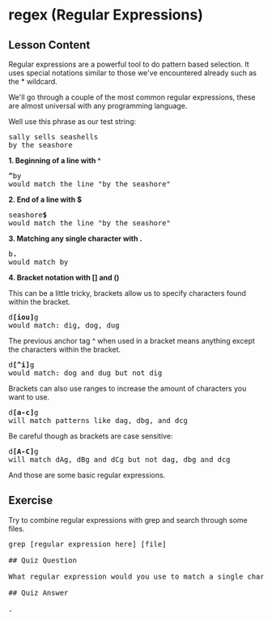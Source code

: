 # regex (Regular Expressions)

## Lesson Content

Regular expressions are a powerful tool to do pattern based selection. It uses special notations similar to those we've encountered already such as the * wildcard. 

We'll go through a couple of the most common regular expressions, these are almost universal with any programming language.

Well use this phrase as our test string:
<pre>
sally sells seashells 
by the seashore
</pre>

<b>1. Beginning of a line with ^</b>

<pre>
<b>^</b>by
would match the line "by the seashore"
</pre>

<b>2. End of a line with $</b>

<pre>
seashore<b>$</b>
would match the line "by the seashore"
</pre>

<b>3. Matching any single character with .</b>

<pre>
b<b>.</b>
would match by
</pre>

<b>4. Bracket notation with [] and ()</b>

This can be a little tricky, brackets allow us to specify characters found within the bracket. 

<pre>
d<b>[iou]</b>g
would match: dig, dog, dug
</pre>

The previous anchor tag ^ when used in a bracket means anything except the characters within the bracket. 

<pre>
d<b>[^i]</b>g
would match: dog and dug but not dig
</pre>

Brackets can also use ranges to increase the amount of characters you want to use. 

<pre>
d<b>[a-c]</b>g
will match patterns like dag, dbg, and dcg
</pre>

Be careful though as brackets are case sensitive:

<pre>
d<b>[A-C]</b>g
will match dAg, dBg and dCg but not dag, dbg and dcg
</pre>

And those are some basic regular expressions.

## Exercise

Try to combine regular expressions with grep and search through some files.

<pre>
grep [regular expression here] [file]

## Quiz Question

What regular expression would you use to match a single character?

## Quiz Answer

.